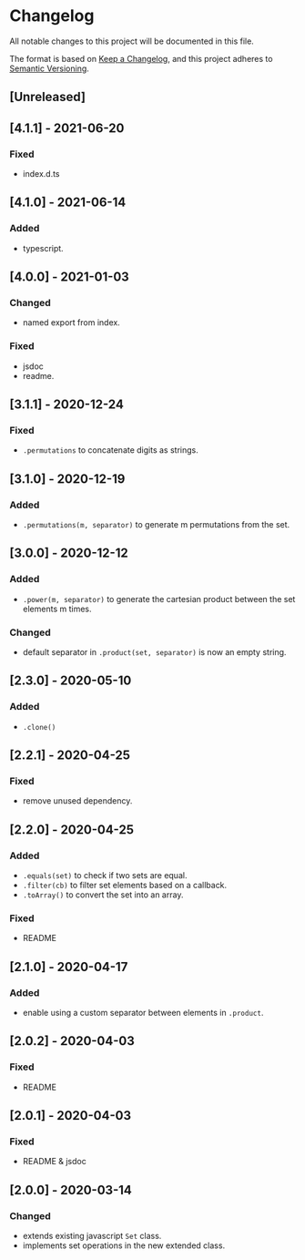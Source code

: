 # Changelog
All notable changes to this project will be documented in this file.

The format is based on [Keep a Changelog](https://keepachangelog.com/en/1.0.0/),
and this project adheres to [Semantic Versioning](https://semver.org/spec/v2.0.0.html).

## [Unreleased]
## [4.1.1] - 2021-06-20
### Fixed
- index.d.ts

## [4.1.0] - 2021-06-14
### Added
- typescript.

## [4.0.0] - 2021-01-03
### Changed
- named export from index.

### Fixed
- jsdoc
- readme.

## [3.1.1] - 2020-12-24

### Fixed
- `.permutations` to concatenate digits as strings.

## [3.1.0] - 2020-12-19

### Added
- `.permutations(m, separator)` to generate m permutations from the set.

## [3.0.0] - 2020-12-12

### Added
- `.power(m, separator)` to generate the cartesian product between the set elements m times.

### Changed
- default separator in `.product(set, separator)` is now an empty string.

## [2.3.0] - 2020-05-10
### Added
- `.clone()`

## [2.2.1] - 2020-04-25
### Fixed
- remove unused dependency.

## [2.2.0] - 2020-04-25
### Added
- `.equals(set)` to check if two sets are equal. 
- `.filter(cb)` to filter set elements based on a callback.
- `.toArray()` to convert the set into an array.

### Fixed
- README

## [2.1.0] - 2020-04-17
### Added
- enable using a custom separator between elements in `.product`.

## [2.0.2] - 2020-04-03
### Fixed
- README

## [2.0.1] - 2020-04-03
### Fixed
- README & jsdoc

## [2.0.0] - 2020-03-14
### Changed
- extends existing javascript `Set` class.
- implements set operations in the new extended class.

